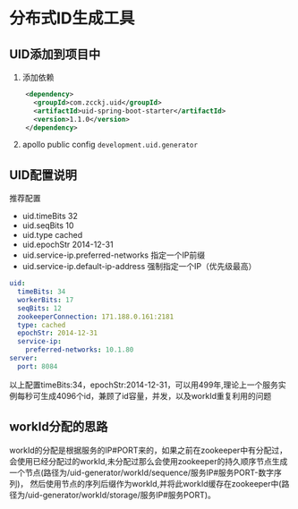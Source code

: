 ﻿# 分布式ID生成工具

## UID添加到项目中
1. 添加依赖
```xml
    <dependency>
      <groupId>com.zcckj.uid</groupId>
      <artifactId>uid-spring-boot-starter</artifactId>
      <version>1.1.0</version>
    </dependency>
```


2. apollo public config  `development.uid.generator`



## UID配置说明

推荐配置

* uid.timeBits 32
* uid.seqBits 10
* uid.type cached
* uid.epochStr 2014-12-31
* uid.service-ip.preferred-networks 指定一个IP前缀 
* uid.service-ip.default-ip-address 强制指定一个IP（优先级最高）
```yaml
uid:
  timeBits: 34
  workerBits: 17
  seqBits: 12
  zookeeperConnection: 171.188.0.161:2181
  type: cached
  epochStr: 2014-12-31
  service-ip:
    preferred-networks: 10.1.80
server:
  port: 8084
```
以上配置timeBits:34，epochStr:2014-12-31，可以用499年,理论上一个服务实例每秒可生成4096个id，兼顾了id容量，并发，以及workId重复利用的问题
## workId分配的思路

workId的分配是根据服务的IP#PORT来的，如果之前在zookeeper中有分配过，会使用已经分配过的workId,未分配过那么会使用zookeeper的持久顺序节点生成一个节点(路径为/uid-generator/workId/sequence/服务IP#服务PORT-数字序列)，
然后使用节点的序列后缀作为workId,并将此workId缓存在zookeeper中(路径为/uid-generator/workId/storage/服务IP#服务PORT)。

